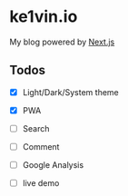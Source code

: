 # ke1vin.io

My blog powered by [Next.js](https://nextjs.org/)

## Todos

- [x] Light/Dark/System theme
- [x] PWA
- [ ] Search
- [ ] Comment
- [ ] Google Analysis
- [ ] live demo

